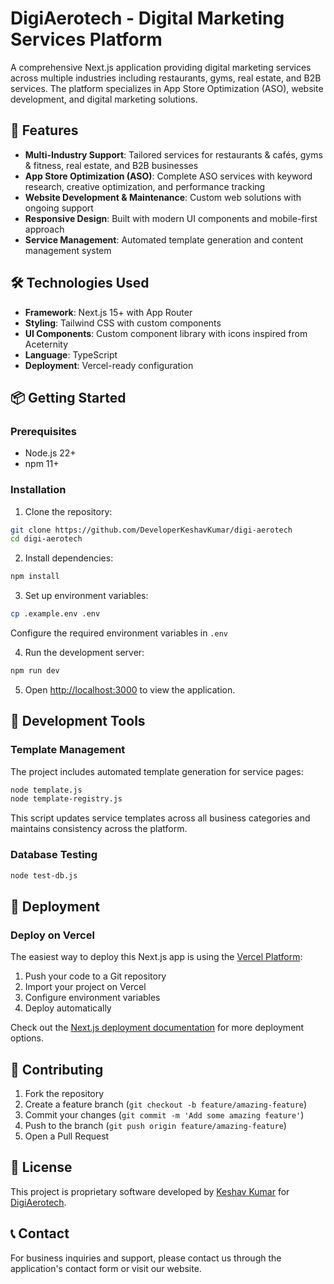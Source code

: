 # DigiAerotech - Digital Marketing Services Platform

A comprehensive Next.js application providing digital marketing services across multiple industries including restaurants, gyms, real estate, and B2B services. The platform specializes in App Store Optimization (ASO), website development, and digital marketing solutions.

## 🚀 Features

- **Multi-Industry Support**: Tailored services for restaurants & cafés, gyms & fitness, real estate, and B2B businesses
- **App Store Optimization (ASO)**: Complete ASO services with keyword research, creative optimization, and performance tracking
- **Website Development & Maintenance**: Custom web solutions with ongoing support
- **Responsive Design**: Built with modern UI components and mobile-first approach
- **Service Management**: Automated template generation and content management system

## 🛠️ Technologies Used

- **Framework**: Next.js 15+ with App Router
- **Styling**: Tailwind CSS with custom components
- **UI Components**: Custom component library with icons inspired from Aceternity
- **Language**: TypeScript
- **Deployment**: Vercel-ready configuration

## 📦 Getting Started

### Prerequisites

- Node.js 22+ 
- npm 11+

### Installation

1. Clone the repository:
```bash
git clone https://github.com/DeveloperKeshavKumar/digi-aerotech
cd digi-aerotech
```

2. Install dependencies:
```bash
npm install
```

3. Set up environment variables:
```bash
cp .example.env .env
```
Configure the required environment variables in `.env`

4. Run the development server:
```bash
npm run dev
```

5. Open [http://localhost:3000](http://localhost:3000) to view the application.

## 🔧 Development Tools

### Template Management

The project includes automated template generation for service pages:

```bash
node template.js
node template-registry.js
```

This script updates service templates across all business categories and maintains consistency across the platform.

### Database Testing

```bash
node test-db.js
```

## 🚀 Deployment

### Deploy on Vercel

The easiest way to deploy this Next.js app is using the [Vercel Platform](https://vercel.com/new?utm_medium=default-template&filter=next.js&utm_source=create-next-app&utm_campaign=create-next-app-readme):

1. Push your code to a Git repository
2. Import your project on Vercel
3. Configure environment variables
4. Deploy automatically

Check out the [Next.js deployment documentation](https://nextjs.org/docs/app/building-your-application/deploying) for more deployment options.

## 🤝 Contributing

1. Fork the repository
2. Create a feature branch (`git checkout -b feature/amazing-feature`)
3. Commit your changes (`git commit -m 'Add some amazing feature'`)
4. Push to the branch (`git push origin feature/amazing-feature`)
5. Open a Pull Request

## 📄 License

This project is proprietary software developed by [Keshav Kumar](href:https://github.com/developerKeshavKumar) for [DigiAerotech](https://digiaerotech.com).

## 📞 Contact

For business inquiries and support, please contact us through the application's contact form or visit our website.